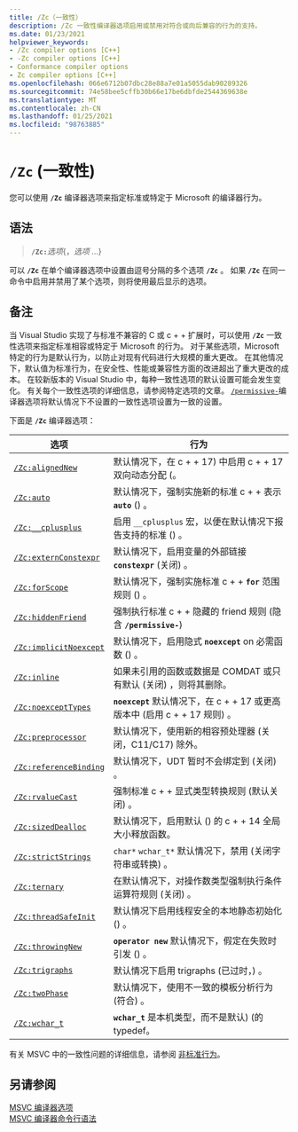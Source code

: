 ```yaml
---
title: /Zc（一致性）
description: /Zc 一致性编译器选项启用或禁用对符合或向后兼容的行为的支持。
ms.date: 01/23/2021
helpviewer_keywords:
- /Zc compiler options [C++]
- -Zc compiler options [C++]
- Conformance compiler options
- Zc compiler options [C++]
ms.openlocfilehash: 066e6712b07dbc28e88a7e01a5055dab90289326
ms.sourcegitcommit: 74e58bee5cffb30b66e17be6dbfde2544369638e
ms.translationtype: MT
ms.contentlocale: zh-CN
ms.lasthandoff: 01/25/2021
ms.locfileid: "98763885"
---
```

# <a name="zc-conformance"></a>`/Zc` (一致性) 

您可以使用 **`/Zc`** 编译器选项来指定标准或特定于 Microsoft 的编译器行为。

## <a name="syntax"></a>语法

> **`/Zc:`**_选项_{，_选项_ ...}

可以 **`/Zc`** 在单个编译器选项中设置由逗号分隔的多个选项 **`/Zc`** 。 如果 **`/Zc`** 在同一命令中启用并禁用了某个选项，则将使用最后显示的选项。

## <a name="remarks"></a>备注

当 Visual Studio 实现了与标准不兼容的 C 或 c + + 扩展时，可以使用 **`/Zc`** 一致性选项来指定标准相容或特定于 Microsoft 的行为。 对于某些选项，Microsoft 特定的行为是默认行为，以防止对现有代码进行大规模的重大更改。 在其他情况下，默认值为标准行为，在安全性、性能或兼容性方面的改进超出了重大更改的成本。 在较新版本的 Visual Studio 中，每种一致性选项的默认设置可能会发生变化。 有关每个一致性选项的详细信息，请参阅特定选项的文章。 [`/permissive-`](permissive-standards-conformance.md)编译器选项将默认情况下不设置的一致性选项设置为一致的设置。

下面是 **`/Zc`** 编译器选项：

| 选项 | 行为 |
|--|--|
| [`/Zc:alignedNew`](zc-alignednew.md) | 默认情况下，在 c + + 17) 中启用 c + + 17 双向动态分配 (。 |
| [`/Zc:auto`](zc-auto-deduce-variable-type.md) | 默认情况下，强制实施新的标准 c + + 表示 **`auto`** () 。 |
| [`/Zc:__cplusplus`](zc-cplusplus.md) | 启用 `__cplusplus` 宏，以便在默认情况下报告支持的标准 () 。 |
| [`/Zc:externConstexpr`](zc-externconstexpr.md) | 默认情况下，启用变量的外部链接 **`constexpr`** (关闭) 。 |
| [`/Zc:forScope`](zc-forscope-force-conformance-in-for-loop-scope.md) | 默认情况下，强制实施标准 c + + **`for`** 范围规则 () 。 |
| [`/Zc:hiddenFriend`](zc-hiddenfriend.md) | 强制执行标准 c + + 隐藏的 friend 规则 (隐含 **`/permissive-`**)  |
| [`/Zc:implicitNoexcept`](zc-implicitnoexcept-implicit-exception-specifiers.md) | 默认情况下，启用隐式 **`noexcept`** on 必需函数 () 。 |
| [`/Zc:inline`](zc-inline-remove-unreferenced-comdat.md) | 如果未引用的函数或数据是 COMDAT 或只有默认 (关闭) ，则将其删除。 |
| [`/Zc:noexceptTypes`](zc-noexcepttypes.md) | **`noexcept`** 默认情况下，在 c + + 17 或更高版本中 (启用 c + + 17 规则) 。 |
| [`/Zc:preprocessor`](zc-preprocessor.md) | 默认情况下，使用新的相容预处理器 (关闭，C11/C17) 除外。 |
| [`/Zc:referenceBinding`](zc-referencebinding-enforce-reference-binding-rules.md) | 默认情况下，UDT 暂时不会绑定到 (关闭) 。 |
| [`/Zc:rvalueCast`](zc-rvaluecast-enforce-type-conversion-rules.md) | 强制标准 c + + 显式类型转换规则 (默认关闭) 。 |
| [`/Zc:sizedDealloc`](zc-sizeddealloc-enable-global-sized-dealloc-functions.md) | 默认情况下，启用默认 () 的 c + + 14 全局大小释放函数。 |
| [`/Zc:strictStrings`](zc-strictstrings-disable-string-literal-type-conversion.md) | `char*` `wchar_t*` 默认情况下，禁用 (关闭字符串或转换) 。 |
| [`/Zc:ternary`](zc-ternary.md) | 在默认情况下，对操作数类型强制执行条件运算符规则 (关闭) 。 |
| [`/Zc:threadSafeInit`](zc-threadsafeinit-thread-safe-local-static-initialization.md) | 默认情况下启用线程安全的本地静态初始化 () 。 |
| [`/Zc:throwingNew`](zc-throwingnew-assume-operator-new-throws.md) | **`operator new`** 默认情况下，假定在失败时引发 () 。 |
| [`/Zc:trigraphs`](zc-trigraphs-trigraphs-substitution.md) | 默认情况下启用 trigraphs (已过时，) 。 |
| [`/Zc:twoPhase`](zc-twophase.md) | 默认情况下，使用不一致的模板分析行为 (符合) 。 |
| [`/Zc:wchar_t`](zc-wchar-t-wchar-t-is-native-type.md) | **`wchar_t`** 是本机类型，而不是默认)  (的 typedef。 |

有关 MSVC 中的一致性问题的详细信息，请参阅 [非标准行为](../../cpp/nonstandard-behavior.md)。

## <a name="see-also"></a>另请参阅

[MSVC 编译器选项](compiler-options.md)<br/>
[MSVC 编译器命令行语法](compiler-command-line-syntax.md)
